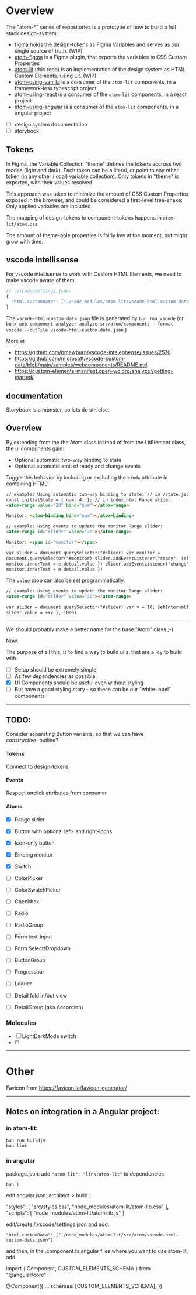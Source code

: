 # Overview

The "atom-*" series of repositories is a prototype of how to build a full stack design-system:

- [figma]() holds the design-tokens as Figma Variables and serves as our single source of truth. (WIP)
- [atom-figma]() is a Figma plugin, that exports the variables to CSS Custom Properties
- [atom-lit]() (this repo) is an implementation of the design system as HTML Custom Elements, using Lit. (WIP)
- [atom-using-vanilla]() is a consumer of the `atom-lit` components, in a framework-less typescript project
- [atom-using-react]() is a consumer of the `atom-lit` components, in a react project
- [atom-using-angular]() is a consumer of the `atom-lit` components, in a angular project

- [ ] design system documentation
- [ ] storybook

## Tokens

In Figma, the Variable Collection "theme" defines the tokens accross two modes (light and dark).
Each token can be a literal, or point to any other token (in any other (local) variable collection).
Only tokens in "theme" is exported, with their values resolved.

This approach was taken to minimize the amount of CSS Custom Properties exposed in the browser,
and could be considered a first-level tree-shake: Only applied variables are included.

The mapping of design-tokens to component-tokens happens in `atom-lit/atom.css`.

The amount of theme-able properties is fairly low at the moment, but might grow with time.

## vscode intellisense

For vscode intellisense to work with Custom HTML Elements, we need to make vscode aware of them.
```js
// .vscode/settings.json:
{
  "html.customData": ["./node_modules/atom-lit/vscode-html-custom-data.json"]
}

```
The `vscode-html-custom-data.json` file is generated by `bun run vscode` (or `bunx web-component-analyzer analyze src/atom/components --format vscode --outFile vscode-html-custom-data.json` )

More at
- https://github.com/bmewburn/vscode-intelephense/issues/2570
- https://github.com/microsoft/vscode-custom-data/blob/main/samples/webcomponents/README.md
- https://custom-elements-manifest.open-wc.org/analyzer/getting-started/

## documentation

Storybook is a monster, so lets do sth else.




## Overview

By extending from the the Atom class instead of from the LitElement class, the ui components gain:

- Optional automatic two-way binding to state
- Optional automatic emit of ready and change events

Toggle this behavior by including or excluding the `bind=` attribute in containing HTML:

```html
// example: Using automatic two-way binding to state: // in /state.js: export
const initialState = { num: 4, }; // in index.html Range slider:
<atom-range value="20" bind="num"></atom-range>

Monitor: <atom-binding bind="num"></atom-binding>
```

```html
// example: Using events to update the monitor Range slider:
<atom-range id="slider" value="20"></atom-range>

Monitor: <span id="monitor"></span>

var slider = document.querySelector("#slider) var monitor =
document.querySelector("#monitor) slider.addEventListener("ready", (e) => {
monitor.innerText = e.detail.value }) slider.addEventListener("change", (e) => {
monitor.innerText = e.detail.value })
```

The `value` prop can also be set programmatically.

```html
// example: Using events to update the monitor Range slider:
<atom-range id="slider" value="20"></atom-range>

var slider = document.querySelector("#slider) var v = 10; setInterval( () => {
slider.value = ++v }, 1000)
```

---

We should probably make a better name for the base "Atom" class ;-)

Now,

The purpose of all this, is to find a way to build ui's, that are a joy to build with.

- [ ] Setup should be extremely simple
- [ ] As few dependencies as possible
- [x] UI Components should be useful even without styling
- [ ] But have a good styling story - so these can be our "white-label" components

---

## TODO:

Consider separating Button variants,
so that we can have $constructive-$outline?

#### Tokens

Connect to design-tokens

#### Events

Respect onclick attributes from consumer

#### Atoms

- [x] Range slider
- [x] Button with optional left- and right-icons
- [x] Icon-only button
- [x] Binding monitor
- [x] Switch
- [ ] ColorPicker
- [ ] ColorSwatchPicker
- [ ] Checkbox
- [ ] Radio
- [ ] RadioGroup

- [ ] Form text-input
- [ ] Form Select/Dropdown
- [ ] ButtonGroup
- [ ] Progressbar
- [ ] Loader
- [ ] Detail fold in/out view
- [ ] DetailGroup (aka Accordion)


### Molecules

- [ ] LightDarkMode switch
- [ ] 


---

# Other

Favicon from https://favicon.io/favicon-generator/


---

## Notes on integration in a Angular project:

### in atom-lit:

```sh
bun run buildjs
bun link
```

### in angular

package.json: add `"atom-lit": "link:atom-lit"` to dependencies

`bun i`

edit angular.json: architect > build :

"styles": [
    "src/styles.css",
    "node_modules/atom-lit/atom-lib.css"
],
"scripts": [
    "node_modules/atom-lit/atom-lib.js"
]

edit/create /.vscode/settings.json and add:

`"html.customData": ["./node_modules/atom-lit/src/atom/vscode-html-custom-data.json"]`

and then, in the .component.ts angular files where you want to use atom-lit,
add 

import { Component, CUSTOM_ELEMENTS_SCHEMA } from "@angular/core";

@Component({
	...
	schemas: [CUSTOM_ELEMENTS_SCHEMA],
})


